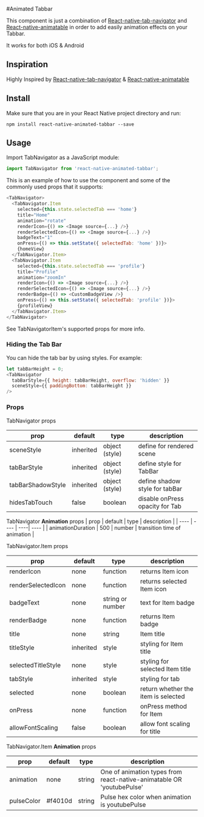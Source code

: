 #Animated Tabbar

This component is just a combination of [React-native-tab-navigator](https://github.com/exponent/react-native-tab-navigator)
and [React-native-animatable](https://github.com/exponent/react-native-tab-navigator) in order to add
easily animation effects on your Tabbar.

It works for both iOS & Android


Inspiration
-------

Highly Inspired by [React-native-tab-navigator](https://github.com/exponent/react-native-tab-navigator) &
[React-native-animatable](https://github.com/exponent/react-native-tab-navigator) 



Install
-------

Make sure that you are in your React Native project directory and run:

```npm install react-native-animated-tabbar --save```

## Usage

Import TabNavigator as a JavaScript module:

```js
import TabNavigator from 'react-native-animated-tabbar';
```

This is an example of how to use the component and some of the commonly used props that it supports:

```js
<TabNavigator>
  <TabNavigator.Item
    selected={this.state.selectedTab === 'home'}
    title="Home"
    animation="rotate"
    renderIcon={() => <Image source={...} />}
    renderSelectedIcon={() => <Image source={...} />}
    badgeText="1"
    onPress={() => this.setState({ selectedTab: 'home' })}>
    {homeView}
  </TabNavigator.Item>
  <TabNavigator.Item
    selected={this.state.selectedTab === 'profile'}
    title="Profile"
    animation="zoomIn"
    renderIcon={() => <Image source={...} />}
    renderSelectedIcon={() => <Image source={...} />}
    renderBadge={() => <CustomBadgeView />}
    onPress={() => this.setState({ selectedTab: 'profile' })}>
    {profileView}
  </TabNavigator.Item>
</TabNavigator>
```

See TabNavigatorItem's supported props for more info.

### Hiding the Tab Bar

You can hide the tab bar by using styles. For example:
```js
let tabBarHeight = 0;
<TabNavigator
  tabBarStyle={{ height: tabBarHeight, overflow: 'hidden' }}
  sceneStyle={{ paddingBottom: tabBarHeight }}
/>
```

### Props

TabNavigator props

| prop | default | type | description |
| ---- | ---- | ----| ---- |
| sceneStyle | inherited | object (style) | define for rendered scene |
| tabBarStyle | inherited | object (style) | define style for TabBar |
| tabBarShadowStyle | inherited | object (style) | define shadow style for tabBar |
| hidesTabTouch | false | boolean | disable onPress opacity for Tab |

TabNavigator **Animation** props
| prop | default | type | description |
| ---- | ---- | ----| ---- |
| animationDuration | 500 | number | transition time of animation |

TabNavigator.Item props

| prop | default | type | description |
| ---- | ---- | ----| ---- |
| renderIcon | none | function | returns Item icon |
| renderSelectedIcon | none | function | returns selected Item icon |
| badgeText | none | string or number | text for Item badge |
| renderBadge | none | function | returns Item badge |
| title | none | string | Item title |
| titleStyle | inherited | style | styling for Item title |
| selectedTitleStyle | none | style | styling for selected Item title |
| tabStyle | inherited | style | styling for tab |
| selected | none | boolean | return whether the item is selected |
| onPress | none | function | onPress method for Item |
| allowFontScaling | false | boolean | allow font scaling for title |

TabNavigator.Item  **Animation** props

| prop | default | type | description |
| ---- | ---- | ----| ---- |
| animation | none | string | One of animation types from react-native-animatable OR 'youtubePulse' |
| pulseColor | #f4010d | string | Pulse hex color when animation is youtubePulse |
